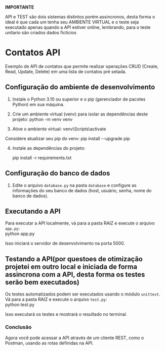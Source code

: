 **IMPORTANTE**

API e TEST são dois sistemas distintos porém assincronos, desta forma o ideal é que cada um tenha seu AMBIENTE VIRTUAL e o teste seja executado apenas quando a API estiver online, lembrando, para o teste unitario são criados dados ficticios


# Contatos API

Exemplo de API de contatos que permite realizar operações CRUD (Create, Read, Update, Delete) em uma lista de contatos pré setada.

## Configuração do ambiente de desenvolvimento

1. Instale o Python 3.10 ou superior e o pip (gerenciador de pacotes Python) em sua máquina.
     
2. Crie um ambiente virtual (venv) para isolar as dependências deste projeto:
    python -m venv venv

3. Ative o ambiente virtual:
    venv\Scripts\activate

Considere atualizar seu pip do venv:
    pip install --upgrade pip

4. Instale as dependências do projeto:

    pip install -r requirements.txt

## Configuração do banco de dados

1. Edite o arquivo `database.py` na pasta `database` e configure as informações do seu banco de dados (host, usuário, senha, nome do banco de dados).

## Executando a API

Para executar a API localmente, vá para a pasta RAIZ e execute o arquivo `app.py`:
    </br>python app.py

Isso iniciará o servidor de desenvolvimento na porta 5000.

## Testando a API(por questoes de otimização projetei em outro local e iniciada de forma assincrona com a API, desta forma os testes serão bem executados)

Os testes automatizados podem ser executados usando o módulo `unittest`. Vá para a pasta RAIZ e execute o arquivo `test.py`:
    </br>python test.py

Isso executará os testes e mostrará o resultado no terminal.


### Conclusão

Agora você pode acessar a API através de um cliente REST, como o Postman, usando as rotas definidas na API.
